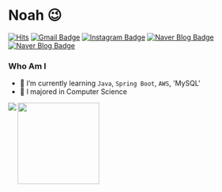 # Noah 😉
[![Hits](https://hits.seeyoufarm.com/api/count/incr/badge.svg?url=https%3A%2F%2Fgithub.com%2Fhaesoo9410&count_bg=%23EB8B10&title_bg=%23684327&icon=&icon_color=%23E7E7E7&title=VISIT&edge_flat=false)](https://github.com/Noah981107) 
[![Gmail Badge](https://img.shields.io/badge/Gmail-D14836?style=flat&logo=Gmail&logoColor=white)](mailto:shgustmd6865@gmail.com) 
[![Instagram Badge](https://img.shields.io/badge/Instagram-9c38d1?style=flat&logo=Instagram&logoColor=white)](https://www.instagram.com/nonoh_hs) 
[![Naver Blog Badge](https://img.shields.io/badge/Daily%20Blog-1eb031?style=flat&logoColor=white)](https://blog.naver.com/shgustmd6865)
[![Naver Blog Badge](https://img.shields.io/badge/Daily%20Blog-1eb031?style=flat&logoColor=white)](https://velog.io/@noah981107)


### Who Am I
- 🌱 I’m currently learning `Java`, `Spring Boot`, `AWS`, 'MySQL'
- 🥇 I majored in Computer Science

<img align='left' src="http://mazassumnida.wtf/api/v2/generate_badge?boj=shgustmd6865">

<img align='left' src="https://github-readme-stats.vercel.app/api?username=Noah981107" height="165">
